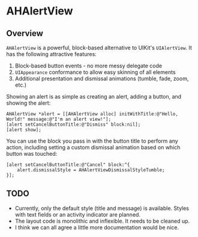 # AHAlertView

## Overview

`AHAlertView` is a powerful, block-based alternative to UIKit's `UIAlertView`. It has the following attractive features:

 1. Block-based button events - no more messy delegate code
 2. `UIAppearance` conformance to allow easy skinning of all elements
 3. Additional presentation and dismissal animations (tumble, fade, zoom, etc.)

Showing an alert is as simple as creating an alert, adding a button, and showing the alert:

    AHAlertView *alert = [[AHAlertView alloc] initWithTitle:@"Hello, World!" message:@"I'm an alert view!"];
    [alert setCancelButtonTitle:@"Dismiss" block:nil];
    [alert show];

You can use the block you pass in with the button title to perform any action, including setting a custom dismissal animation based on which button was touched:

    [alert setCancelButtonTitle:@"Cancel" block:^{
	    alert.dismissalStyle = AHAlertViewDismissalStyleTumble;
    }];

## TODO

 - Currently, only the default style (title and message) is available. Styles with text fields or an activity indicator are planned.
 - The layout code is monolithic and inflexible. It needs to be cleaned up.
 - I think we can all agree a little more documentation would be nice.
